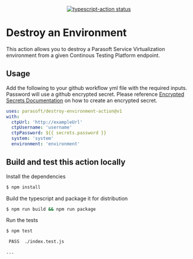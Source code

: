 <p align="center">
  <a href="https://github.com/parasoft/destroy-environment-action/actions"><img alt="typescript-action status" src="https://github.com/actions/typescript-action/workflows/build-test/badge.svg"></a>
</p>

# Destroy an Environment

This action allows you to destroy a Parasoft Service Virtualization environment from a given Continous Testing Platform endpoint.

## Usage

Add the following to your github workflow yml file with the required inputs.
Password will use a github encrypted secret. Please reference [Encrypted Secrets Documentation](https://docs.github.com/en/actions/reference/encrypted-secrets) on how to create an encrypted secret.

```yaml
uses: parasoft/destroy-environment-action@v1
with:
  ctpUrl: 'http://exampleUrl'
  ctpUsername: 'username'
  ctpPassword: ${{ secrets.password }}
  system: 'system'
  environment: 'environment'
```

## Build and test this action locally

Install the dependencies  
```bash
$ npm install
```

Build the typescript and package it for distribution
```bash
$ npm run build && npm run package
```

Run the tests
```bash
$ npm test

 PASS  ./index.test.js

...
```